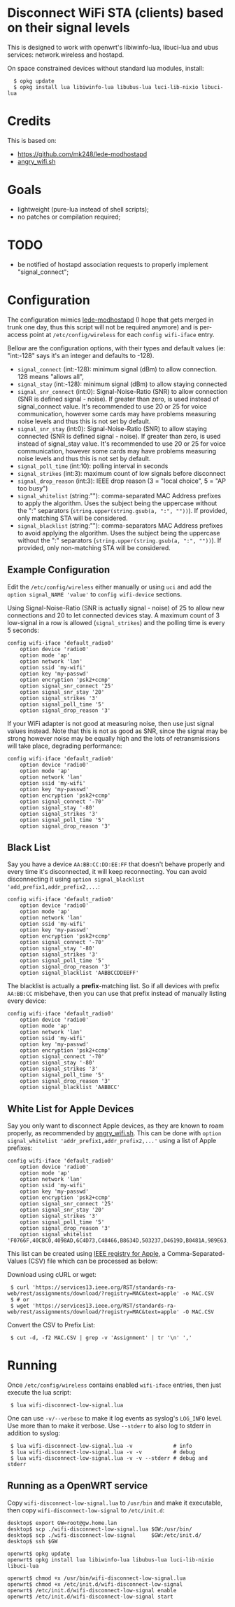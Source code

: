 # Disconnect WiFi STA (clients) based on their signal levels

This is designed to work with openwrt's libiwinfo-lua, libuci-lua and
ubus services: network.wireless and hostapd.

On space constrained devices without standard lua modules, install:

```shell-session
  $ opkg update
  $ opkg install lua libiwinfo-lua libubus-lua luci-lib-nixio libuci-lua
```

# Credits

This is based on:

 * https://github.com/mk248/lede-modhostapd
 * [angry_wifi.sh](https://gist.github.com/lg/e91d1c5c9640d963e13dbb1901bb4396)

# Goals

 * lightweight (pure-lua instead of shell scripts);
 * no patches or compilation required;

# TODO

 * be notified of hostapd association requests to properly
   implement "signal_connect";

# Configuration

The configuration mimics
[lede-modhostapd](https://github.com/mk248/lede-modhostapd) (I hope
that gets merged in trunk one day, thus this script will not be
required anymore) and is per-access point at `/etc/config/wireless` for
each `config wifi-iface` entry.

Bellow are the configuration options, with their types and default
values (ie: "int:-128" says it's an integer and defaults to -128).

 * `signal_connect` (int:-128): minimum signal (dBm) to allow connection.
   128 means "allows all",
 * `signal_stay` (int:-128): minimum signal (dBm) to allow staying connected
 * `signal_snr_connect` (int:0): Signal-Noise-Ratio (SNR) to allow
   connection (SNR is defined signal - noise). If greater than
   zero, is used instead of signal_connect value.
   It's recommended to use 20 or 25 for voice communication, however
   some cards may have problems measuring noise levels and thus this
   is not set by default.
 * `signal_snr_stay` (int:0): Signal-Noise-Ratio (SNR) to allow
   staying connected (SNR is defined signal - noise). If greater
   than zero, is used instead of signal_stay value.
   It's recommended to use 20 or 25 for voice communication, however
   some cards may have problems measuring noise levels and thus this
   is not set by default.
 * `signal_poll_time` (int:10): polling interval in seconds
 * `signal_strikes` (int:3): maximum count of low signals before disconnect
 * `signal_drop_reason` (int:3): IEEE drop reason (3 = "local choice",
   5 = "AP too busy")
 * `signal_whitelist` (string:""): comma-separated MAC Address
   prefixes to apply the algorithm. Uses the subject being the
   uppercase without the ":" separators
   (`string.upper(string.gsub(a, ":", ""))`). If provided, only
   matching STA will be considered.
 * `signal_blacklist` (string:""): comma-separators MAC Address
   prefixes to avoid applying the algorithm. Uses the subject being
   the uppercase without the ":" separators
   (`string.upper(string.gsub(a, ":", ""))`). If provided, only
   non-matching STA will be considered.

## Example Configuration

Edit the `/etc/config/wireless` either manually or using `uci` and add
the `option signal_NAME 'value'` to `config wifi-device` sections.

Using Signal-Noise-Ratio (SNR is actually signal - noise) of 25 to
allow new connections and 20 to let connected devices stay. A maximum
count of 3 low-signal in a row is allowed (`signal_strikes`) and the
polling time is every 5 seconds:

```
config wifi-iface 'default_radio0'
	option device 'radio0'
	option mode 'ap'
	option network 'lan'
	option ssid 'my-wifi'
	option key 'my-passwd'
	option encryption 'psk2+ccmp'
	option signal_snr_connect '25'
	option signal_snr_stay '20'
	option signal_strikes '3'
	option signal_poll_time '5'
	option signal_drop_reason '3'
```

If your WiFi adapter is not good at measuring noise, then use just
signal values instead. Note that this is not as good as SNR, since the
signal may be strong however noise may be equally high and the
lots of retransmissions will take place, degrading performance:

```
config wifi-iface 'default_radio0'
	option device 'radio0'
	option mode 'ap'
	option network 'lan'
	option ssid 'my-wifi'
	option key 'my-passwd'
	option encryption 'psk2+ccmp'
	option signal_connect '-70'
	option signal_stay '-80'
	option signal_strikes '3'
	option signal_poll_time '5'
	option signal_drop_reason '3'
```

## Black List

Say you have a device `AA:BB:CC:DD:EE:FF` that doesn't behave properly
and every time it's disconnected, it will keep reconnecting. You can
avoid disconnecting it using
`option signal_blacklist 'add_prefix1,addr_prefix2,...`:

```
config wifi-iface 'default_radio0'
	option device 'radio0'
	option mode 'ap'
	option network 'lan'
	option ssid 'my-wifi'
	option key 'my-passwd'
	option encryption 'psk2+ccmp'
	option signal_connect '-70'
	option signal_stay '-80'
	option signal_strikes '3'
	option signal_poll_time '5'
	option signal_drop_reason '3'
	option signal_blacklist 'AABBCCDDEEFF'
```

The blacklist is actually a **prefix**-matching list. So if all
devices with prefix `AA:BB:CC` misbehave, then you can use that prefix
instead of manually listing every device:

```
config wifi-iface 'default_radio0'
	option device 'radio0'
	option mode 'ap'
	option network 'lan'
	option ssid 'my-wifi'
	option key 'my-passwd'
	option encryption 'psk2+ccmp'
	option signal_connect '-70'
	option signal_stay '-80'
	option signal_strikes '3'
	option signal_poll_time '5'
	option signal_drop_reason '3'
	option signal_blacklist 'AABBCC'
```


## White List for Apple Devices

Say you only want to disconnect Apple devices, as they are known to
roam properly, as recommended by
[angry_wifi.sh](https://gist.github.com/lg/e91d1c5c9640d963e13dbb1901bb4396). This
can be done with `option signal_whitelist 'addr_prefix1,addr_prefix2,...'`
using a list of Apple prefixes:

```
config wifi-iface 'default_radio0'
	option device 'radio0'
	option mode 'ap'
	option network 'lan'
	option ssid 'my-wifi'
	option key 'my-passwd'
	option encryption 'psk2+ccmp'
	option signal_snr_connect '25'
	option signal_snr_stay '20'
	option signal_strikes '3'
	option signal_poll_time '5'
	option signal_drop_reason '3'
	option signal_whitelist 'F0766F,40CBC0,4098AD,6C4D73,C48466,B8634D,503237,D4619D,B0481A,989E63,DCA904,48A195,6CAB31,7C5049,E42B34,1C36BB,3C2EFF,6C96CF,3035AD,A8BE27,70A2B3,4C57CA,68FB7E,90C1C6,A4F1E8,AC61EA,38B54D,00CDFE,18AF61,CC4463,34159E,58B035,F0B479,109ADD,40A6D9,7CF05F,A4B197,0C74C2,403004,4860BC,D02B20,9CE33F,F0989D,ACE4B5,6C72E7,60FEC5,00A040,000D93,ACBC32,30D9D9,6030D4,94BF2D,C49880,E0338E,68FEF7,BCE143,645AED,C0B658,881908,FC2A9C,44D884,EC852F,286ABA,705681,7CD1C3,F0DCE2,B065BD,A82066,BC6778,68967B,848506,54AE27,6476BA,84B153,783A84,2CBE08,24E314,68D93C,2CF0EE,84788B,6C94F8,703EAC,B4F0AB,10DDB1,04F7E4,34C059,F0D1A9,BC3BAF,786C1C,041552,38484C,701124,C86F1D,685B35,380F4A,3010E4,04DB56,881FA1,04E536,F82793,ACFDEC,D0E140,8C7C92,7831C1,F437B7,50EAD6,28E02C,60C547,7C11BE,003EE1,C01ADA,34363B,C81EE7,9CFC01,CCC760,087402,285AEB,28F076,70700D,9CF48E,FCD848,001CB3,64B9E8,B8C111,3408BC,844167,B4F61C,68AB1E,2C61F6,E49ADC,D0817A,C4618B,3451C9,E0B9BA,D023DB,B88D12,B817C2,68A86D,78A3E4,680927,60FACD,1CABA7,784F43,404D7F,7C04D0,BC9FEF,8866A5,88E87F,B853AC,2C3361,A860B6,24F094,90B0ED,C4B301,E05F45,483B38,E0C767,1C9E46,0CD746,440010,E498D6,606944,0452F3,241EEB,F431C3,64A5C3,BC926B,0050E4,003065,000A27,001451,8C7B9D,88C663,C82A14,9803D8,8C5877,0019E3,002312,002332,002436,00254B,0026BB,70F087,886B6E,4C74BF,E80688,CC08E0,5855CA,5C0947,38892C,40831D,50BC96,985AEB,2078F0,78D75F,E0ACCB,98E0D9,C0CECD,70E72C,D03311,5CADCF,006D52,48437C,34A395,9CF387,A85B78,908D6C,0C1539,BC4CC4,0CBC9F,A45E60,544E90,9CE65E,90DD5D,08F69C,D461DA,C8D083,88E9FE,88AE07,18AF8F,C8B5B7,A8BBCF,90B21F,B8E856,1499E2,B418D1,80006E,60D9C7,C8F650,1C1AC0,E06678,5C8D4E,C0F2FB,00F76F,AC87A3,542696,D8D1CB,64A3CB,44FB42,F41BA1,3CE072,E88D28,CC785F,AC3C0B,88CB87,EC3586,F0C1F1,F4F951,8CFABA,5C95AE,E0C97A,BC52B7,14109F,A4E975,C0A53E,9800C6,787B8A,3866F0,20EE28,08F4AB,8C8590,68EF43,CC2DB7,D4A33D,E4E0A6,70EF00,B0CA68,9810E8,B49CDF,DCA4CA,8C8FE9,98CA33,FC253F,183451,C0847A,64200C,74E1B6,0C771A,00F4B9,C8334B,B8F6B1,C09F42,189EFC,6C3E6D,8C2DAA,E4E4AB,58404E,DC0C5C,2C200B,609AC1,F07960,9C8BA0,28A02B,B44BD2,9C4FDA,1C5CF2,3871DE,BC5436,5CF938,4C3275,2CF0A2,ECADB8,9801A7,B48B19,E49A79,406C8F,00C610,70DEE2,182032,6CC26B,1040F3,001D4F,001E52,001F5B,001FF3,0021E9,00236C,002500,60FB42,F81EDF,90840D,D8A25E,C8BCC8,28E7CF,D89E3F,040CCE,A4D1D2,7CFADF,101C0C,001124,6C709F,0C3E9F,34E2FD,609217,8863DF,80E650,006171,90FD61,5C97F3,6C4008,24A074,F02475,20A2E4,5CF5DA,649ABE,94E96A,AC293A,10417F,B844D9,DC2B2A,14205E,5C1DD9,18F1D8,F86FC1,F099B6,907240,0C4DE9,D89695,0C3021,F0F61C,B03495,848E0C,949426,E0F5C6,28E14C,54E43A,C8E0EB,A88808,444C0C,84FCFE,E48B7F,5C969D,A8FAD8,7014A6,A8667F,D02598,CC29F5,DCD3A2,08E689,DC415F,30636B,F45C89,68DBCA,044BED,6C8DC1,38CADA,A4D18C,186590,64B0A6,84FCAC,6C19C0,20AB37,203CAE,748D08,A03BE3,7C6D62,40D32D,D83062,C42C03,7CC537,70CD60,C0D012,D4DCCD,484BAA,F80377,14BD61,CC25EF,B8782E,000502,0010FA,000393,0016CB,409C28,78886D,A85C2C,00DB70,0C5101,086D41,04D3CF,BCEC5D,80B03D,C83C85,A04EA7,0017F2,001B63,001EC2,002608,A4C361,AC7F3E,280B5C,90B931,24A2E1,80EA96,600308,04F13E,54724F,48746E,D4F46F,787E61,60F81D,4C7C5F,48E9F1,FCE998,F099BF,68644B,789F70,24AB81,581FAA,A46706,3C0754,E4CE8F,E8040B,B8C75D,403CFC,98FE94,D8004D,98B8E3,80929F,885395,9C04EB,A8968A,DC3714,40331A,94F6A3,D81D72,70ECE4,38C986,FCFC48,4C8D79,207D74,F4F15A,042665,2CB43A,689C70,087045,3CAB8E,7C6DF8,48D705,78FD94,C88550,286AB8,7CC3A1,3CD0F8,98D6BB,4CB199,64E682,804971,CC20E8,209BCD,F0B0E7,A056F3,549963,28FF3C,1094BB,F01898,48A91C,84A134,1C9148,C0CCF8,80ED2C,E8B2AC,8489AD,20768F,28ED6A,34AB37,60A37D,0056CD,BCA920,5082D5,9C84BF,00B362,F86214,B0702D,D0C5F3,0023DF,0025BC,00264A,0026B0,041E64,D49A20,9027E4,60334B,5C5948,60F445,5CF7E6,A0D795,CC088D,8C8EF2,F40F24,24F677,7867D7,5433CB,D0D2B0,D88F76,3C2EF9,7081EB,086698,9060F1,741BB2,28CFE9,E425E7,B019C6,58E28F,AC1F74,48BF6B,245BA7,DC56E7,347C25,D4909C,080007,000A95,002241,18EE69,748114,18F643,D0A637,A01828,D0034B,A43135,9C35EB,507A55,A0999B,24240E,903C92,A88E24,E8802E,68AE20,E0B52D,80BE05,D8BB2C,D04F7E,2C1F23,549F13,B8098A,F0DBE2,8C2937,DC9B9C,98F0AB,F0DBF8,ACCF5C,3C15C2,04489A,D8CF9C,A886DD,54EAA8,E4C63D,843835,C06394,8C006D,B09FBA,DC86D8,78CA39,18E7F4,B8FF61,DC2B61,1093E9,442A60,E0F847,145A05,28CFDA,148FC6,283737,045453,F0CBA1,30F7C5,008865,40B395,3090AB,1CE62B,A0EDCD,842999,74E2F5,20C9D0,7073CB,9C207B,341298,9C293F,7C0191,70480F,A4B805,587F57,80D605,C869CD,BC6C21,0469F8,749EAF,B841A4,F895EA,50A67F,647033,846878'
```

This list can be created using
[IEEE registry for Apple](https://services13.ieee.org/RST/standards-ra-web/rest/assignments/download/?registry=MAC&text=apple),
a Comma-Separated-Values (CSV) file which can be processed as below:

Download using cURL or wget:

```shell-session
 $ curl 'https://services13.ieee.org/RST/standards-ra-web/rest/assignments/download/?registry=MAC&text=apple' -o MAC.CSV
 $ # or
 $ wget 'https://services13.ieee.org/RST/standards-ra-web/rest/assignments/download/?registry=MAC&text=apple' -O MAC.CSV
```

Convert the CSV to Prefix List:

```shell-session
 $ cut -d, -f2 MAC.CSV | grep -v 'Assignment' | tr '\n' ','
```

# Running

Once `/etc/config/wireless` contains enabled `wifi-iface` entries,
then just execute the lua script:

```shell-session
 $ lua wifi-disconnect-low-signal.lua
```

One can use `-v/--verbose` to make it log events as syslog's
`LOG_INFO` level. Use more than to make it verbose. Use `--stderr` to
also log to stderr in addition to syslog:

```shell-session
 $ lua wifi-disconnect-low-signal.lua -v             # info
 $ lua wifi-disconnect-low-signal.lua -v -v          # debug
 $ lua wifi-disconnect-low-signal.lua -v -v --stderr # debug and stderr
```

## Running as a OpenWRT service

Copy `wifi-disconnect-low-signal.lua` to `/usr/bin` and make it
executable, then copy `wifi-disconnect-low-signal` to `/etc/init.d`:

```shell-session
desktop$ export GW=root@gw.home.lan
desktop$ scp ./wifi-disconnect-low-signal.lua $GW:/usr/bin/
desktop$ scp ./wifi-disconnect-low-signal     $GW:/etc/init.d/
desktop$ ssh $GW

openwrt$ opkg update
openwrt$ opkg install lua libiwinfo-lua libubus-lua luci-lib-nixio libuci-lua

openwrt$ chmod +x /usr/bin/wifi-disconnect-low-signal.lua
openwrt$ chmod +x /etc/init.d/wifi-disconnect-low-signal
openwrt$ /etc/init.d/wifi-disconnect-low-signal enable
openwrt$ /etc/init.d/wifi-disconnect-low-signal start
```
